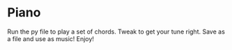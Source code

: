# Piano

Run the py file to play a set of chords. Tweak to get your tune right. Save as a file and use as music!
Enjoy!